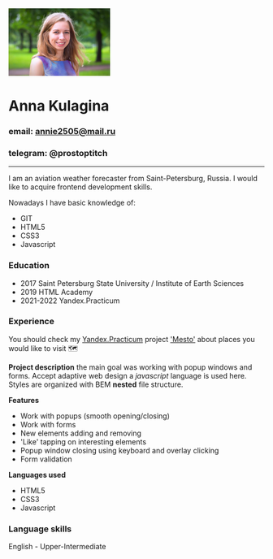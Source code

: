<img src="./me.jpg" width="200">

# Anna Kulagina 
### email: annie2505@mail.ru
### telegram: @prostoptitch
------
I am an aviation weather forecaster from Saint-Petersburg, Russia. I would like to acquire frontend development skills. 

Nowadays I have basic knowledge of:
* GIT 
* HTML5
* CSS3
* Javascript

### Education
* 2017 Saint Petersburg State University / Institute of Earth Sciences
* 2019 HTML Academy
* 2021-2022 Yandex.Practicum

### Experience 
You should check my [Yandex.Practicum](https://practicum.yandex.ru/) project ['Mesto'](https://annie2505.github.io/mesto/) about places you would like to visit :world_map:

**Project description**
the main goal was working with popup windows and forms.
Accept adaptive web design a *javascript* language is used here. 
Styles are organized with BEM **nested** file structure.

**Features**
* Work with popups (smooth opening/closing) 
* Work with forms
* New elements adding and removing 
* 'Like' tapping on interesting elements 
* Popup window closing using keyboard and overlay clicking 
* Form validation

**Languages used**
* HTML5
* CSS3
* Javascript

### Language skills
English - Upper-Intermediate